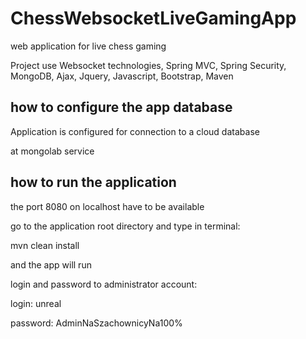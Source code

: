 # ChessWebsocketLiveGamingApp

web application for live chess gaming

Project use Websocket technologies, Spring MVC, Spring Security, MongoDB, Ajax, Jquery, Javascript, Bootstrap, Maven

## how to configure the app database

Application is configured for connection to a cloud database

at mongolab service


## how to run the application

the port 8080 on localhost have to be available

go to the application root directory and type in terminal: 

mvn clean install 

and the app will run

login and password to administrator account:

login: unreal

password: AdminNaSzachownicyNa100%





